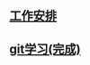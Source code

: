 [工作安排](https://github.com/AbandonedDrama/nodeJS-study/blob/master/work.js)
---
[git学习(完成)](https://github.com/AbandonedDrama/nodeJS-study/blob/master/gitStudy.js)
---
